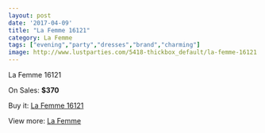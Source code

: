 ```yaml
---
layout: post
date: '2017-04-09'
title: "La Femme 16121"
category: La Femme
tags: ["evening","party","dresses","brand","charming"]
image: http://www.lustparties.com/5418-thickbox_default/la-femme-16121.jpg
---
```

La Femme 16121

On Sales: **$370**
<a href="https://www.lustparties.com/en/la-femme/1812-la-femme-16121.html"><amp-img layout="responsive" width="600" height="600" src="//www.lustparties.com/5418-thickbox_default/la-femme-16121.jpg" alt="La Femme 16121 0" /></a>
<a href="https://www.lustparties.com/en/la-femme/1812-la-femme-16121.html"><amp-img layout="responsive" width="600" height="600" src="//www.lustparties.com/5419-thickbox_default/la-femme-16121.jpg" alt="La Femme 16121 1" /></a>

Buy it: [La Femme 16121](https://www.lustparties.com/en/la-femme/1812-la-femme-16121.html "La Femme 16121")

View more: [La Femme](https://www.lustparties.com/en/4-la-femme "La Femme")